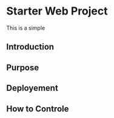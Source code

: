 # Starter Web Project

This is a simple

## Introduction

## Purpose

## Deployement

## How to Controle
